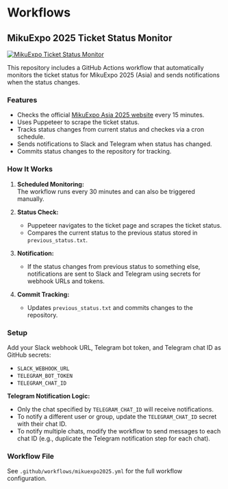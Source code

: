 # Workflows

## MikuExpo 2025 Ticket Status Monitor

[![MikuExpo Ticket Status Monitor](https://github.com/justbecauseph/workflows/actions/workflows/mikuexpo2025.yml/badge.svg)](https://github.com/justbecauseph/workflows/actions/workflows/mikuexpo2025.yml)

This repository includes a GitHub Actions workflow that automatically monitors the ticket status for MikuExpo 2025 (Asia) and sends notifications when the status changes.

### Features

- Checks the official [MikuExpo Asia 2025 website](https://mikuexpo.com/asia2025/) every 15 minutes.
- Uses Puppeteer to scrape the ticket status.
- Tracks status changes from current status and checkes via a cron schedule.
- Sends notifications to Slack and Telegram when status has changed.
- Commits status changes to the repository for tracking.

### How It Works

1. **Scheduled Monitoring:**  
   The workflow runs every 30 minutes and can also be triggered manually.

2. **Status Check:**  
   - Puppeteer navigates to the ticket page and scrapes the ticket status.
   - Compares the current status to the previous status stored in `previous_status.txt`.

3. **Notification:**  
   - If the status changes from previous status to something else, notifications are sent to Slack and Telegram using secrets for webhook URLs and tokens.

4. **Commit Tracking:**  
   - Updates `previous_status.txt` and commits changes to the repository.

### Setup

Add your Slack webhook URL, Telegram bot token, and Telegram chat ID as GitHub secrets:

- `SLACK_WEBHOOK_URL`
- `TELEGRAM_BOT_TOKEN`
- `TELEGRAM_CHAT_ID`

**Telegram Notification Logic:**

- Only the chat specified by `TELEGRAM_CHAT_ID` will receive notifications.
- To notify a different user or group, update the `TELEGRAM_CHAT_ID` secret with their chat ID.
- To notify multiple chats, modify the workflow to send messages to each chat ID (e.g., duplicate the Telegram notification step for each chat).

### Workflow File

See `.github/workflows/mikuexpo2025.yml` for the full workflow configuration.
